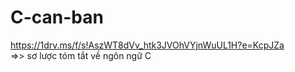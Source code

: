 # C-can-ban
https://1drv.ms/f/s!AszWT8dVv_htk3JVOhVYjnWuUL1H?e=KcpJZa  
=>> sơ lược tóm tắt về ngôn ngữ C
